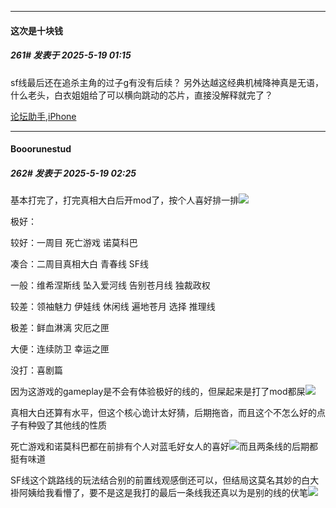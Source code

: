 ﻿
*****

####  这次是十块钱  
##### 261#       发表于 2025-5-19 01:15

sf线最后还在追杀主角的过子g有没有后续？
另外达越这经典机械降神真是无语，什么老头，白衣姐姐给了可以横向跳动的芯片，直接没解释就完了？

[论坛助手,iPhone](https://stage1st.com/2b/forum.php?mod=viewthread&amp;tid=2029836)


*****

####  Booorunestud  
##### 262#       发表于 2025-5-19 02:25

基本打完了，打完真相大白后开mod了，按个人喜好排一排<img src="https://static.stage1st.com/image/smiley/face2017/163.png" referrerpolicy="no-referrer">

极好：

较好：一周目 死亡游戏 诺莫科巴

凑合：二周目真相大白 青春线 SF线

一般：维希涅斯线 坠入爱河线 告别苍月线 独裁政权

较差：领袖魅力 伊娃线 休闲线 遍地苍月 选择 推理线 

极差：鲜血淋漓 灾厄之匣 

大便：连续防卫 幸运之匣

没打：喜剧篇

因为这游戏的gameplay是不会有体验极好的线的，但屎起来是打了mod都屎<img src="https://static.stage1st.com/image/smiley/face2017/163.png" referrerpolicy="no-referrer">

真相大白还算有水平，但这个核心诡计太好猜，后期拖沓，而且这个不怎么好的点子有种毁了其他线的性质

死亡游戏和诺莫科巴都在前排有个人对蓝毛好女人的喜好<img src="https://static.stage1st.com/image/smiley/face2017/067.png" referrerpolicy="no-referrer">而且两条线的后期都挺有味道

SF线这个跳路线的玩法结合别的前置线观感倒还可以，但结局这莫名其妙的白大褂阿姨给我看懵了，要不是这是我打的最后一条线我还真以为是别的线的伏笔<img src="https://static.stage1st.com/image/smiley/face2017/163.png" referrerpolicy="no-referrer">

